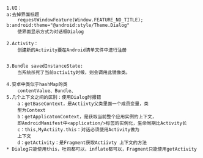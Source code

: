 	
	1.UI：
	a:去掉界面标题
		requestWindowFeature(Window.FEATURE_NO_TITLE);
	b:android:theme="@android:style/Theme.Dialog"
		使界面显示方式为对话框Dialog
	
	2.Activity：
		创建新的Activity要在Android清单文件中进行注册
		
		
	3.Bundle savedInstanceState:
		当系统杀死了当前activity时候，则会调用此镜像类。
		
	4.安卓中类似于hashMap的类
		contentValue、Bundle、
	5.几个上下文之间的区别：使用Dialog时报错
		a：getBaseContext，是Actiivty父类里面一个成员变量，类
		型为Context
		b：getApplicatonContext，是获取当前整个应用实例的上下文，
		即AndroidManifest中<application/>标签的实例化，生命周期比Activity长
		c：this,MyActiity.this：对话必须使用Activity做为
		上下文
		d：getActivity：是Fragment获取Actiivty 上下文的方法
	* Dialog只能使用this，吐司都可以，inflate都可以，Fragment只能使用getActivity